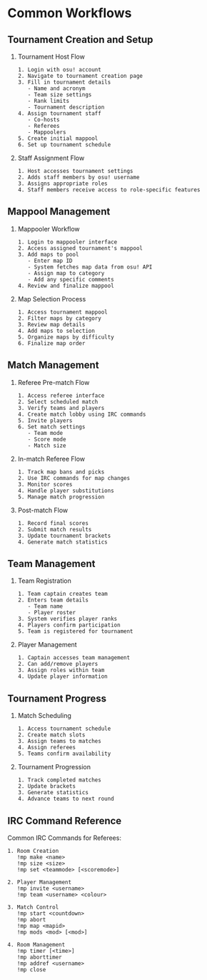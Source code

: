 # Common Workflows

## Tournament Creation and Setup

1. Tournament Host Flow

   ```
   1. Login with osu! account
   2. Navigate to tournament creation page
   3. Fill in tournament details
      - Name and acronym
      - Team size settings
      - Rank limits
      - Tournament description
   4. Assign tournament staff
      - Co-hosts
      - Referees
      - Mappoolers
   5. Create initial mappool
   6. Set up tournament schedule
   ```

2. Staff Assignment Flow
   ```
   1. Host accesses tournament settings
   2. Adds staff members by osu! username
   3. Assigns appropriate roles
   4. Staff members receive access to role-specific features
   ```

## Mappool Management

1. Mappooler Workflow

   ```
   1. Login to mappooler interface
   2. Access assigned tournament's mappool
   3. Add maps to pool
      - Enter map ID
      - System fetches map data from osu! API
      - Assign map to category
      - Add any specific comments
   4. Review and finalize mappool
   ```

2. Map Selection Process
   ```
   1. Access tournament mappool
   2. Filter maps by category
   3. Review map details
   4. Add maps to selection
   5. Organize maps by difficulty
   6. Finalize map order
   ```

## Match Management

1. Referee Pre-match Flow

   ```
   1. Access referee interface
   2. Select scheduled match
   3. Verify teams and players
   4. Create match lobby using IRC commands
   5. Invite players
   6. Set match settings
      - Team mode
      - Score mode
      - Match size
   ```

2. In-match Referee Flow

   ```
   1. Track map bans and picks
   2. Use IRC commands for map changes
   3. Monitor scores
   4. Handle player substitutions
   5. Manage match progression
   ```

3. Post-match Flow
   ```
   1. Record final scores
   2. Submit match results
   3. Update tournament brackets
   4. Generate match statistics
   ```

## Team Management

1. Team Registration

   ```
   1. Team captain creates team
   2. Enters team details
      - Team name
      - Player roster
   3. System verifies player ranks
   4. Players confirm participation
   5. Team is registered for tournament
   ```

2. Player Management
   ```
   1. Captain accesses team management
   2. Can add/remove players
   3. Assign roles within team
   4. Update player information
   ```

## Tournament Progress

1. Match Scheduling

   ```
   1. Access tournament schedule
   2. Create match slots
   3. Assign teams to matches
   4. Assign referees
   5. Teams confirm availability
   ```

2. Tournament Progression
   ```
   1. Track completed matches
   2. Update brackets
   3. Generate statistics
   4. Advance teams to next round
   ```

## IRC Command Reference

Common IRC Commands for Referees:

```
1. Room Creation
   !mp make <name>
   !mp size <size>
   !mp set <teammode> [<scoremode>]

2. Player Management
   !mp invite <username>
   !mp team <username> <colour>

3. Match Control
   !mp start <countdown>
   !mp abort
   !mp map <mapid>
   !mp mods <mod> [<mod>]

4. Room Management
   !mp timer [<time>]
   !mp aborttimer
   !mp addref <username>
   !mp close
```
